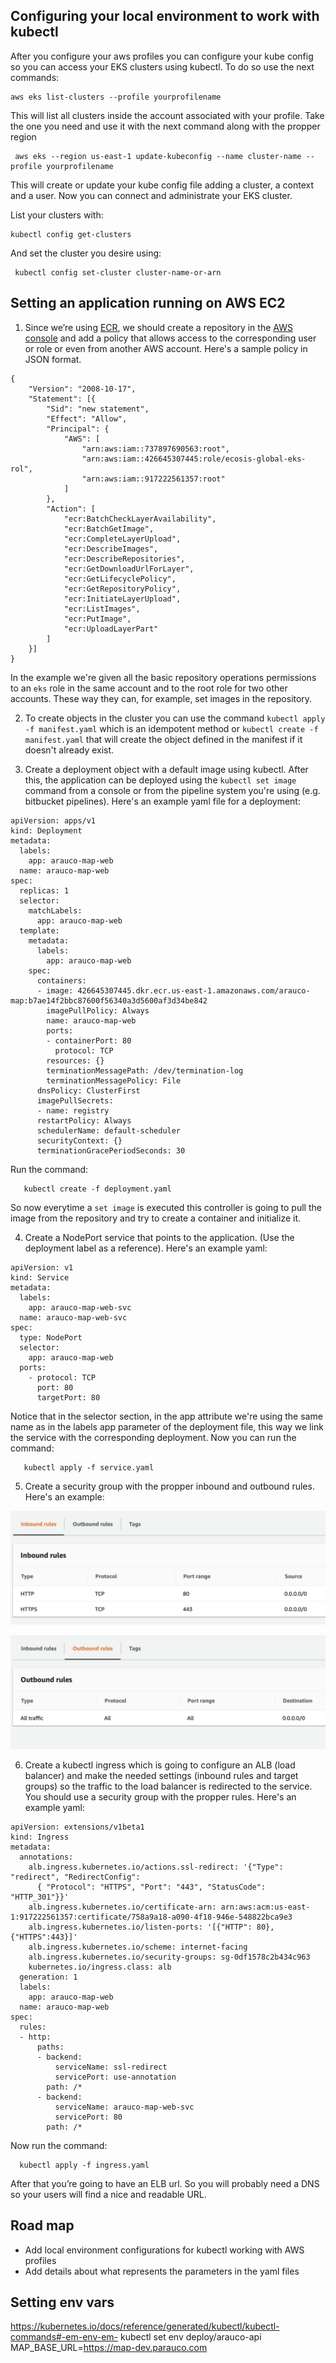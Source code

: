 ## Configuring your local environment to work with kubectl

 After you configure your aws profiles you can configure your kube config so you can access your EKS clusters using kubectl.
  To do so use the next commands:

  ```
  aws eks list-clusters --profile yourprofilename
  ```

 This will list all clusters inside the account associated with your profile. Take the one you need and use it with the next command along with the propper region

 ```
  aws eks --region us-east-1 update-kubeconfig --name cluster-name --profile yourprofilename
 ```

This will create or update your kube config file adding a cluster, a context and a user. Now you can connect and administrate your EKS cluster.

List your clusters with:

```
kubectl config get-clusters
```

And set the cluster you desire using:

```
 kubectl config set-cluster cluster-name-or-arn
```

## Setting an application running on AWS EC2

1.  Since we’re using [ECR](https://docs.aws.amazon.com/AmazonECR/latest/userguide/what-is-ecr.html), we should create a repository in the [AWS console](https://console.aws.amazon.com/ecr/repositories?region=us-east-1) and add a policy that allows access to the corresponding user or role or even from another AWS account. Here's a sample policy in JSON format.

```
{
	"Version": "2008-10-17",
	"Statement": [{
		"Sid": "new statement",
		"Effect": "Allow",
		"Principal": {
			"AWS": [
				"arn:aws:iam::737897690563:root",
				"arn:aws:iam::426645307445:role/ecosis-global-eks-rol",
				"arn:aws:iam::917222561357:root"
			]
		},
		"Action": [
			"ecr:BatchCheckLayerAvailability",
			"ecr:BatchGetImage",
			"ecr:CompleteLayerUpload",
			"ecr:DescribeImages",
			"ecr:DescribeRepositories",
			"ecr:GetDownloadUrlForLayer",
			"ecr:GetLifecyclePolicy",
			"ecr:GetRepositoryPolicy",
			"ecr:InitiateLayerUpload",
			"ecr:ListImages",
			"ecr:PutImage",
			"ecr:UploadLayerPart"
		]
	}]
}
```

In the example we're given all the basic repository operations permissions to an `eks` role in the same account and to the root role for two other accounts. These way they can, for example, set images in the repository.

2.  To create objects in the cluster you can use the command `kubectl apply -f manifest.yaml` which is an idempotent method or  `kubectl create -f manifest.yaml` that will create the object defined in the manifest if it doesn't already exist.

3.  Create a deployment object with a default image using kubectl. After this, the application can be deployed using the `kubectl set image` command from a console or from the pipeline system you're using (e.g. bitbucket pipelines). Here's an example yaml file for a deployment:

```
apiVersion: apps/v1
kind: Deployment
metadata:
  labels:
    app: arauco-map-web
  name: arauco-map-web
spec:
  replicas: 1
  selector:
    matchLabels:
      app: arauco-map-web
  template:
    metadata:
      labels:
        app: arauco-map-web
    spec:
      containers:
      - image: 426645307445.dkr.ecr.us-east-1.amazonaws.com/arauco-map:b7ae14f2bbc87600f56340a3d5600af3d34be842
        imagePullPolicy: Always
        name: arauco-map-web
        ports:
        - containerPort: 80
          protocol: TCP
        resources: {}
        terminationMessagePath: /dev/termination-log
        terminationMessagePolicy: File
      dnsPolicy: ClusterFirst
      imagePullSecrets:
      - name: registry
      restartPolicy: Always
      schedulerName: default-scheduler
      securityContext: {}
      terminationGracePeriodSeconds: 30
```

Run the command:

 ```
    kubectl create -f deployment.yaml
 ```

So now everytime a `set image` is executed this controller is going to pull the image from the repository and try to create a container and initialize it.

4.  Create a NodePort service that points to the application. (Use the deployment label as a reference). Here's an example yaml:

```
apiVersion: v1
kind: Service
metadata:
  labels:
    app: arauco-map-web-svc
  name: arauco-map-web-svc
spec:
  type: NodePort
  selector:
    app: arauco-map-web
  ports:
    - protocol: TCP
      port: 80
      targetPort: 80
```

Notice that in the selector section, in the app attribute we're using the same name as in the labels app parameter of the deployment file, this way we link the service with the corresponding deployment. Now you can run the command:
 ```
    kubectl apply -f service.yaml
 ```

5.  Create a security group with the propper inbound and outbound rules. Here's an example:

![sg inbound rules example](https://raw.githubusercontent.com/mpuricawolox/kubernetes/master/sg-inbound-rules-example.png)

![sg outbound rules example](https://raw.githubusercontent.com/mpuricawolox/kubernetes/master/sg-outbound-rules-example.png)

6.  Create a kubectl ingress which is going to configure an ALB (load balancer) and make the needed settings (inbound rules and target groups) so the traffic to the load balancer is redirected to the service. You should use a security group with the propper rules. Here's an example yaml:

```
apiVersion: extensions/v1beta1
kind: Ingress
metadata:
  annotations:
    alb.ingress.kubernetes.io/actions.ssl-redirect: '{"Type": "redirect", "RedirectConfig":
      { "Protocol": "HTTPS", "Port": "443", "StatusCode": "HTTP_301"}}'
    alb.ingress.kubernetes.io/certificate-arn: arn:aws:acm:us-east-1:917222561357:certificate/758a9a18-a090-4f18-946e-548822bca9e3
    alb.ingress.kubernetes.io/listen-ports: '[{"HTTP": 80}, {"HTTPS":443}]'
    alb.ingress.kubernetes.io/scheme: internet-facing
    alb.ingress.kubernetes.io/security-groups: sg-0df1578c2b434c963
    kubernetes.io/ingress.class: alb
  generation: 1
  labels:
    app: arauco-map-web
  name: arauco-map-web
spec:
  rules:
  - http:
      paths:
      - backend:
          serviceName: ssl-redirect
          servicePort: use-annotation
        path: /*
      - backend:
          serviceName: arauco-map-web-svc
          servicePort: 80
        path: /*
```

Now run the command:

  ```
    kubectl apply -f ingress.yaml
 ```


After that you’re going to have an ELB url. So you will probably need a DNS so your users will find a nice and readable URL.

## Road map
- Add local environment configurations for kubectl working with AWS profiles
- Add details about what represents the parameters in the yaml files


## Setting env vars

https://kubernetes.io/docs/reference/generated/kubectl/kubectl-commands#-em-env-em-
kubectl set env deploy/arauco-api MAP_BASE_URL=https://map-dev.parauco.com
